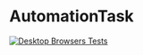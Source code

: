 # AutomationTask
[![Desktop Browsers Tests](https://github.com/samiir95/AutomationTask/actions/workflows/maven.yml/badge.svg?branch=main)](https://github.com/samiir95/AutomationTask/actions/workflows/maven.yml)
